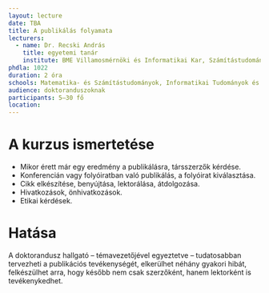 ```yaml
---
layout: lecture
date: TBA
title: A publikálás folyamata
lecturers:
  - name: Dr. Recski András 
    title: egyetemi tanár
    institute: BME Villamosmérnöki és Informatikai Kar, Számítástudományi és Információelméleti Tanszék
phdla: 1022
duration: 2 óra
schools: Matematika- és Számítástudományok, Informatikai Tudományok és Villamosmérnöki Tudományok
audience: doktoranduszoknak
participants: 5–30 fő 
location: 
---
```


# A kurzus ismertetése

* Mikor érett már egy eredmény a publikálásra, társszerzők kérdése.
* Konferencián vagy folyóiratban való publikálás, a folyóirat kiválasztása.
* Cikk elkészítése, benyújtása, lektorálása, átdolgozása.
* Hivatkozások, önhivatkozások.
* Etikai kérdések.

# Hatása

A doktorandusz hallgató – témavezetőjével egyeztetve – tudatosabban tervezheti a publikációs tevékenységét, elkerülhet néhány gyakori hibát, felkészülhet arra, hogy később nem csak szerzőként, hanem lektorként is tevékenykedhet.
